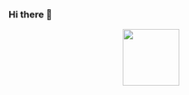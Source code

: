 ### Hi there 👋

<div id="header" align="center">
  <img src="https://media.giphy.com/media/xULW8vRQrlIPRfiEog/giphy.gif" width="100"/>
</div>



<!--
**vermout94/vermout94** is a ✨ _special_ ✨ repository because its `README.md` (this file) appears on your GitHub profile.

  <img src="https://media.giphy.com/media/M9gbBd9nbDrOTu1Mqx/giphy.gif" width="100"/>
Here are some ideas to get you started:

- 🔭 I’m currently working on ...
- 🌱 I’m currently learning ...
- 👯 I’m looking to collaborate on ...
- 🤔 I’m looking for help with ...
- 💬 Ask me about ...
- 📫 How to reach me: ...
- 😄 Pronouns: ...
- ⚡ Fun fact: ...
-->
